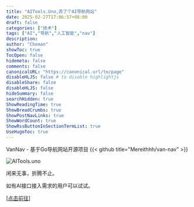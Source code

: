```yaml
---
title: "AITools.Uno,弄了个AI导航网站"
date: 2025-02-27T17:06:57+08:00
draft: false
categories: ["技术"]
tags: ["AI","导航","人工智能","nav"]
description: 
author: "Cheman"
showToc: true
TocOpen: false
hidemeta: false
comments: false
canonicalURL: "https://canonical.url/to/page"
disableHLJS: false # to disable highlightjs
disableShare: false
disableHLJS: false
hideSummary: false
searchHidden: true
ShowReadingTime: true
ShowBreadCrumbs: true
ShowPostNavLinks: true
ShowWordCount: true
ShowRssButtonInSectionTermList: true
UseHugoToc: true
---
```

VanNav - 基于Go导航网站开源项目
{{< github title="Mereithhh/van-nav" >}}

![AITools.uno](https://s2.loli.net/2025/02/27/KAME4ceLnVzJuho.jpg "主界面")

闲来无事，折腾不止。

如有AI接口接入需求的用户可以试试。

[[点击前往]](https://aitools.uno)
